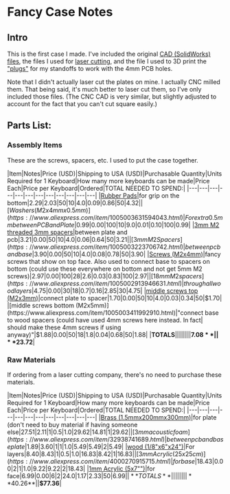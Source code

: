 # Fancy Case Notes


## Intro

This is the first case I made. I've included the original [CAD (SolidWorks) files](CAD_files/), the files I used for [laser cutting](laser_cutter_files/), and the file I used to 3D print the ["plugs"](3Dprint_files/plug.STL) for my standoffs to work with the 4mm PCB holes.

Note that I didn't actually laser cut the plates on mine. I actually CNC milled them.  That being said, it's much better to laser cut them, so I've only included those files. (The CNC CAD is very similar, but slightly adjusted to account for the fact that you can't cut square easily.)


## Parts List:

### Assembly Items

These are the screws, spacers, etc. I used to put the case together.

|Item|Notes|Price (USD)|Shipping to USA (USD)|Purchasable Quantity|Units Required for 1 Keyboard|How many more keyboards can be made|Price Each|Price per Keyboard|Ordered|TOTAL NEEDED TO SPEND:|
|---|---|---|---|---|---|---|---|---|---|---|---|
|[Rubber Pads](https://www.aliexpress.com/item/4000266239818.html)|for grip on the bottom|$2.29|$2.03|50|10|4.0|$0.09|$0.86|50|$4.32|
|[Washers (M2x4mmx0.5mm)](https://www.aliexpress.com/item/1005003631594043.html)|For extra 0.5mm between PCB and Plate|$0.99|$0.00|100|10|9.0|$0.01|$0.10|100|$0.99|
|[3mm M2 threaded 3mm spacers](https://www.aliexpress.com/item/1005003346233271.html)|between plate and pcb|$3.21|$0.00|50|10|4.0|$0.06|$0.64|50|$3.21|
|[3mm M2 Spacers](https://www.aliexpress.com/item/1005003223706742.html)|between pcb and base|$3.90|$0.00|50|10|4.0|$0.08|$0.78|50|$3.90|
|[Screws (M2x4mm)](https://www.aliexpress.com/item/4000225587487.html)|fancy screws that show on top face. Also used to connect base to spacers on bottom (could use these everywhere on bottom and not get 5mm M2 screws)|$2.97|$0.00|100|28|2.6|$0.03|$0.83|100|$2.97|
|[18mm M2 spacers](https://www.aliexpress.com/item/1005002913946631.html)|through all wood layers|$4.75|$0.00|30|18|0.7|$0.16|$2.85|30|$4.75|
|[middle screws top (M2x3mm)](https://www.aliexpress.com/item/1005003411992910.html)|connect plate to spacer|$1.70|$0.00|50|10|4.0|$0.03|$0.34|50|$1.70|
|[middle screws bottom (M2x5mm)](https://www.aliexpress.com/item/1005003411992910.html)|"connect base to wood spacers (could have used 4mm screws here instead. In fact| should make these 4mm screws if using anyway)"|$1.88|$0.00|50|18|1.8|$0.04|$0.68|50|$1.88|
|**TOTALS**||||||||**$7.08**||**$23.72**|

### Raw Materials

If ordering from a laser cutting company, there's no need to purchase these materials.

|Item|Notes|Price (USD)|Shipping to USA (USD)|Purchasable Quantity|Units Required for 1 Keyboard|How many more keyboards can be made|Price Each|Price per Keyboard|Ordered|TOTAL NEEDED TO SPEND:|
|---|---|---|---|---|---|---|---|---|---|---|---|
|[Brass (1.5mmx200mmx300mm)](https://www.aliexpress.com/item/1005002295553163.html)|for plate (don't need to buy material if having someone else|$27.51|$2.11|1|0.5|1.0|$29.62|$14.81|1|$29.62|
|[3mm acoustic foam](https://www.aliexpress.com/item/32938741689.html)|between pcb and base plate|$1.89|$3.60|1|1|1.0|$5.49|$5.49|2|$5.49|
|[wood (1/8"x6"x24")](https://ocoochhardwoods.com/scroll-saw-lumber/walnut/#walnut)|For layers|$8.40|$8.43|1|0.5|1.0|$16.83|$8.42|1|$16.83|
|[3mm Acrylic (25x25cm)](https://www.aliexpress.com/item/4000270915715.html)|for base|$18.43|$0.00|2|1|1.0|$9.22|$9.22|2|$18.43|
|[1mm Acrylic (5x7"")](https://www.amazon.com/dp/B09KXZCPWR?psc=1&ref=ppx_yo2_dt_b_product_details)|for face|$6.99|$0.00|6|2|24.0|$1.17|$2.33|50|$6.99|
|**TOTALS**||||||||**$40.26**||**$77.36**|